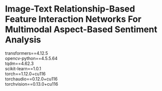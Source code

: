 # Image-Text Relationship-Based Feature Interaction Networks For Multimodal Aspect-Based Sentiment Analysis
transformers==4.12.5  
opencv-python==4.5.5.64  
tqdm==4.62.3  
scikit-learn==1.0.1     
torch==1.12.0+cu116  
torchaudio==0.12.0+cu116  
torchvision==0.13.0+cu116  
